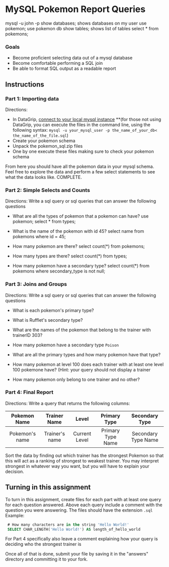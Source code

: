 # MySQL Pokemon Report Queries

mysql -u john -p 
show databases; shows databases on my user
use pokemon; use pokemon db
show tables; shows list of tables
select * from pokemons;

### Goals
* Become proficient selecting data out of a mysql database
* Become comfortable performing a SQL join
* Be able to format SQL output as a readable report

## Instructions

### Part 1: Importing data
Directions:

* In DataGrip, [connect to your local mysql instance](https://www.jetbrains.com/help/idea/connecting-to-a-database.html#mysql)
**(for those not using DataGrip, you can execute the files in the command line, using the following syntax: ```mysql -u your_mysql_user -p the_name_of_your_db< the_name_of_the_file.sql```)
* Create your pokemon schema
* Unpack the pokemon_sql.zip files
* One by one execute these files making sure to check your pokemon schema

From here you should have all the pokemon data in your mysql schema. Feel free to explore the data and perform a few select statements to see what the data looks like.
COMPLETE.
### Part 2: Simple Selects and Counts

Directions: Write a sql query or sql queries that can answer the following questions

* What are all the types of pokemon that a pokemon can have? 
  use pokemon;
  select * from types;

* What is the name of the pokemon with id 45? 
  select name from pokemons where id = 45;

* How many pokemon are there?
  select count(*) from pokemons;

* How many types are there?
  select count(*) from types;


* How many pokemon have a secondary type?
  select count(*) from pokemons where secondary_type is not null;



### Part 3: Joins and Groups
Directions: Write a sql query or sql queries that can answer the following questions


* What is each pokemon's primary type?


* What is Rufflet's secondary type?


* What are the names of the pokemon that belong to the trainer with trainerID 303?


* How many pokemon have a secondary type `Poison`


* What are all the primary types and how many pokemon have that type?


* How many pokemon at level 100 does each trainer with at least one level 100 pokemone have? (Hint: your query should not display a trainer


* How many pokemon only belong to one trainer and no other?



### Part 4: Final Report

Directions: Write a query that returns the following columns:

| Pokemon Name | Trainer Name | Level | Primary Type | Secondary Type |
|:------------:|:------------:|:-----:|:------------:|:--------------:|
| Pokemon's name| Trainer's name| Current Level| Primary Type Name| Secondary Type Name|

Sort the data by finding out which trainer has the strongest Pokemon so that this will act as a ranking of strongest to weakest trainer. You may interpret strongest in whatever way you want, but you will have to explain your decision.

## Turning in this assignment

To turn in this assignment, create files for each part with at least one query for each question answered. Above each query include a comment with the question you were answering. The files should have the extension `.sql`
Example: 

```SQL
 # How many characters are in the string 'Hello World!'
 SELECT CHAR_LENGTH('Hello World!') AS length_of_hello_world
```

For Part 4 specifically also leave a comment explaining how your query is deciding who the strongest trainer is

Once all of that is done, submit your file by saving it in the "answers" directory and committing it to your fork.
